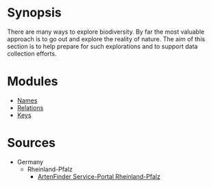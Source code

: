 <!-- TITLE: Exploration -->
<!-- SUBTITLE: A quick summary of Exploration -->

# Synopsis
There are many ways to explore biodiversity. By far the most valuable approach is to go out and explore the reality of nature. The aim of this section is to help prepare for such explorations and to support data collection efforts.

# Modules
* [Names](/a-part-of-nature/exploration/names)
* [Relations](/a-part-of-nature/exploration/relations)
* [Keys](/a-part-of-nature/exploration/keys)
# Sources
* Germany
	* Rheinland-Pfalz
		* [ArtenFinder Service-Portal Rheinland-Pfalz](http://artenfinder.rlp.de)
